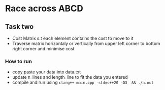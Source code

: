 # Race across ABCD

## Task two

- Cost Matrix s.t each element contains the cost to move to it
- Traverse matrix horizontaly or vertically from upper left corner to bottom right corner and minimise cost


### How to run


- copy paste your data into data.txt
-  update n_lines and length_line to fit the data you entered
- compile and run using `clang++ main.cpp -std=c++20 -O3  && ./a.out`



